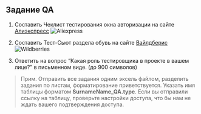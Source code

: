 
## Задание QA

1. Составить Чеклист тестирования окна авторизации на сайте [Алиэкспресс](https://aliexpress.ru/?gatewayAdapt=glo2rus)
![Aliexpress](/assets/aliexpress.png.png)

2. Составить Тест-Сьют раздела обувь на сайте [Вайлдберис](https://www.wildberries.ru/catalog/obuv)
![Wildberries](/assets/wildberries.png.png)

3. Ответить на вопрос “Какая роль тестировщика в проекте в вашем лице?” в письменном виде. (до 900 символов)


> Прим. Отправить все задания одним эксель файлом, разделить задания по листам, форматирование приветствуется. Указать имя таблицы форматом **SurnameName_QA.type**. Если вы отправили ссылку на таблицу, проверьте настройки доступа, что бы нам не ждать вашего подтверждения доступа.